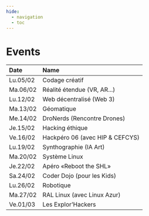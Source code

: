 ```yaml
---
hide:
  - navigation
  - toc
---
```


# Events

| Date     | Name                            |
|:-------- |:------------------------------- |
| Lu.05/02 | Codage créatif                  |
| Ma.06/02 | Réalité étendue (VR, AR...)     |
| Lu.12/02 | Web décentralisé (Web 3)        |
| Ma.13/02 | Géomatique                      |
| Me.14/02 | DroNerds (Rencontre Drones)     |
| Je.15/02 | Hacking éthique                 |
| Ve.16/02 | Hackpéro 06 (avec HIP & CEFCYS) |
| Lu.19/02 | Synthographie (IA Art)          |
| Ma.20/02 | Système Linux                   |
| Je.22/02 | Apéro «Reboot the SHL»          |
| Sa.24/02 | Coder Dojo (pour les Kids)      |
| Lu.26/02 | Robotique                       |
| Ma.27/02 | RAL Linux (avec Linux Azur)     |
| Ve.01/03 | Les Explor’Hackers              |
